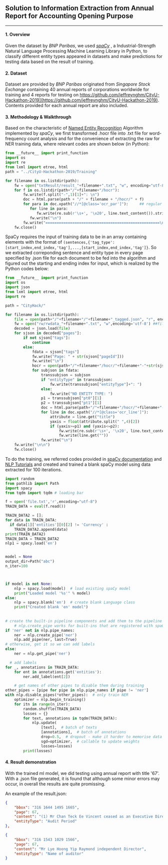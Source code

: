 ## Solution to Information Extraction from Annual Report for Accounting Opening Purpose

-----------

#### 1. Overview

Given the dataset by *BNP Paribas*, we used  [*spaCy*](https://spacy.io, "spaCy") , a Industrial-Strength Natural Language Processing Machine Learning Library in Python, to classify different entity types appeared in datasets and make predictions for testing data based on the result of training.

#### 2. Dataset

Dataset are provided by *BNP Paribas* originated from *Singapore Stock Exchange* containing 40 annual reports of corporations worldwide for training and 4 reports for testing on https://github.com/jeffreynghm/CityU-Hackathon-2019](https://github.com/jeffreynghm/CityU-Hackathon-2019). Contents provided for each annual report are also included.

#### 3. Methodology & Walkthrough

Based on the characteristic of <u>Named Entity Recognition</u> Algorithm implemented by *spaCy*, we first transformed .hocr file into .txt file for word-frequency count analysis and for the convenience of extracting the raw for NER training data, where relevant codes are shown below (in Python):

```python
from __future__ import print_function
import os
import re
from lxml import etree, html
path = "../CityU-Hackathon-2019/Training"

for filename in os.listdir(path):
    fw = open("txtResult/result_"+filename+".txt", "w", encoding="utf-8") ##fout
    for f in os.listdir(path+"/"+filename+"/hocr"):
        fw.write(f.split("-",1)[1]+": \n")
        doc = html.parse(path + "/" + filename + "/hocr/" + f)	
        for para in doc.xpath("//*[@class='ocr_par']"):		## regular expression
           for line in para:
              fw.write(re.sub(r'\s+', '\x20', line.text_content()).strip())
           fw.write("\n")
        fw.write("===================================================\n")
    fw.close()
```



SpaCy requires the input of training data to be in an array containing elements with the format of `(sentences,{'tag_type':[start_index,end_index,'tag'],...,[start_index,end_index,'tag']}`. So we extracted correponding sentence and entity type in every page specified by .json file for each document to be fed into the algorithm and figured out the starting and ending index for input, which is realized by the Python codes below:

```Python
from __future__ import print_function
import os
import json
from lxml import etree, html
import re

path = "CityHack/"

for filename in os.listdir(path):
    file = open(path+"/"+filename+"/"+filename+"_tagged.json", "r", encoding='utf-8')
    fw = open("rw/rwdata_"+filename+".txt", "w",encoding='utf-8') ##file output
    decoded = json.load(file)
    for sjson in decoded["pages"]:
        if not sjson["tags"]:
            continue
        else:
            fdata = sjson["tags"]
            fw.write("Page: " + str(sjson["pageId"]))
            fw.write("\n")
            hocr = open(path+"/"+filename+"/hocr/"+filename+"-"+str(sjson["pageId"])+".hocr","r")
            for subjson in fdata:
                transsubjson = subjson
                if "entityType" in transsubjson:
                    fw.write(transsubjson["entityType"]+": ")
                else:
                    fw.write("NO ENTITY TYPE: ")
                p1 = transsubjson["pt0"][1]
                p2 = transsubjson["pt1"][1]
                doc = html.parse(path+"/"+filename+"/hocr/"+filename+"-"+str(sjson["pageId"])+".hocr")
                for line in doc.xpath("//*[@class='ocr_line']"):
                    attribute = line.get("title")
                    yaxis = float(attribute.split(" ",4)[2])
                    if (yaxis>=p1) and (yaxis<=p2):
                        fw.write(re.sub(r'\s+', '\x20', line.text_content()).strip()+" ")
                        fw.write(line.get(""))
                fw.write("\n")
    fw.write("\n\n")
    fw.close()
```



To do the training, we referred codes provided in [spaCy documentation](https://spacy.io/models/) and [NLP Tutorials](https://github.com/Jcharis/Natural-Language-Processing-Tutorials/blob/master/NLP_with_SpaCy/Training%20the%20Named%20Entity%20Recognizer%20in%20SpaCy.ipynb) and  created and trained a blank spaCy model using data extracted for 100 iterations. 

```python
import random
from pathlib import Path
import spacy
from tqdm import tqdm # loading bar

f = open('file.txt','r',encoding="utf-8")
TRAIN_DATA = eval(f.read())

TRAIN_DATA2 = [];
for data in TRAIN_DATA:
  if data[1]['entities'][0][2] != 'Currency' :
    TRAIN_DATA2.append(data)
print(TRAIN_DATA2)
TRAIN_DATA = TRAIN_DATA2
nlp1 = spacy.load('en')


model = None
output_dir=Path("abc")
n_iter=100



if model is not None:
    nlp = spacy.load(model)  # load existing spaCy model
    print("Loaded model '%s'" % model)
else:
    nlp = spacy.blank('en')  # create blank Language class
    print("Created blank 'en' model")
    
    
# create the built-in pipeline components and add them to the pipeline
    # nlp.create_pipe works for built-ins that are registered with spaCy
if 'ner' not in nlp.pipe_names:
    ner = nlp.create_pipe('ner')
    nlp.add_pipe(ner, last=True)
# otherwise, get it so we can add labels
else:
    ner = nlp.get_pipe('ner')

  # add labels
for _, annotations in TRAIN_DATA:
    for ent in annotations.get('entities'):
        ner.add_label(ent[2])

    # get names of other pipes to disable them during training
other_pipes = [pipe for pipe in nlp.pipe_names if pipe != 'ner']
with nlp.disable_pipes(*other_pipes):  # only train NER
    optimizer = nlp.begin_training()
    for itn in range(n_iter):
        random.shuffle(TRAIN_DATA)
        losses = {}
        for text, annotations in tqdm(TRAIN_DATA):
            nlp.update(
                [text],  # batch of texts
                [annotations],  # batch of annotations
                drop=0.5,  # dropout - make it harder to memorise data
                sgd=optimizer,  # callable to update weights
                losses=losses)
        print(losses)
```



#### 4. Result demonstration

With the trained ml model, we did testing using annual report with title '67'. With a .json file generated, it is found that although some minor errors may occur, in overall the results are quite promissing. 

An example of the result.json:

```json
{
	"bbox": "316 1644 1495 1665",
	"page": 67,
	"content": "(1) Mr Chan Teck Ee Vincent ceased as an Executive Director of the Company with effect from 31 August 2017.",
	"entityType": "Audit Period"
},
```

```json
{
	"bbox": "316 1543 1029 1566",
	"page": 67,
	"content": "Mr Lye Hoong Yip Raymond independent Director",
	"entityType": "Name of auditor"
}
```

